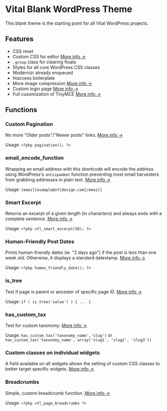# Vital Blank WordPress Theme

This blank theme is the starting point for all Vital WordPress projects.

## Features

* CSS reset
* Custom CSS for editor [More info &rarr;](https://github.com/VitalDevTeam/vital-blank-wp-theme/blob/master/css/editor-style.css)
* `.group` class for clearing floats
* Styles for all core WordPress CSS classes
* Modernizr already enqueued
* htaccess boilerplate
* More image compression [More info &rarr;](https://github.com/VitalDevTeam/vital-blank-wp-theme/blob/master/functions.php#L70-L73)
* Custom login page [More info &rarr;](https://github.com/VitalDevTeam/vital-blank-wp-theme/blob/master/functions.php#L147-L161)
* Full cusomization of TinyMCE [More info &rarr;](https://github.com/VitalDevTeam/vital-blank-wp-theme/blob/master/functions.php#L164-L222)

## Functions

### Custom Pagination

No more "Older posts"/"Newer posts" links. [More info &rarr;](https://github.com/VitalDevTeam/vital-blank-wp-theme/blob/master/functions/pagination.php)

Usage: `<?php pagination(); ?>`

### email_encode_function

Wrapping an email address with this shortcode will encode the address using WordPress's `antispambot` function preventing most email harvesters from grabbing addresses in plain text. [More info &rarr;](https://github.com/VitalDevTeam/vital-blank-wp-theme/blob/master/functions.php#L108-L117)

Usage: `[email]example@vtldesign.com[/email]`

### Smart Excerpt

Returns an excerpt of a given length (in characters) and always ends with a complete sentence. [More info &rarr;](https://github.com/VitalDevTeam/vital-blank-wp-theme/blob/master/functions/extras.php#L3-L34)

Usage: `<?php vtl_smart_excerpt(50); ?>`

### Human-Friendly Post Dates

Prints human-friendly dates (ie. "2 days ago") if the post is less than one week old. Otherwise, it displays a standard datestamp. [More info &rarr;](https://github.com/VitalDevTeam/vital-blank-wp-theme/blob/master/functions/extras.php#L37-L56)

Usage: `<?php human_friendly_date(); ?>`

### is_tree

Test if page is parent or ancester of specific page ID. [More info &rarr;](https://github.com/VitalDevTeam/vital-blank-wp-theme/blob/master/functions/extras.php#L59-L76)

Usage: `if ( is_tree('value') ) { ... }`

### has_custom_tax

Test for custom taxonomy. [More info &rarr;](https://github.com/VitalDevTeam/vital-blank-wp-theme/blob/master/functions/extras.php#L79-L98)

Usage: `has_custom_tax('taxonomy_name','slug')` or `has_custom_tax('taxonomy_name', array('slug1', 'slug2', 'slug3'))`

### Custom classes on individual widgets

A field available on all widgets allows the setting of custom CSS classes to better target specific widgets. [More info &rarr;](https://github.com/VitalDevTeam/vital-blank-wp-theme/blob/master/functions/extras.php#L101-L134)

### Breadcrumbs

Simple, custom breadcrumb function. [More info &rarr;](https://github.com/VitalDevTeam/vital-blank-wp-theme/blob/master/functions/extras.php#L137-L169)

Usage: `<?php vtl_page_breadcrumbs ?>`
